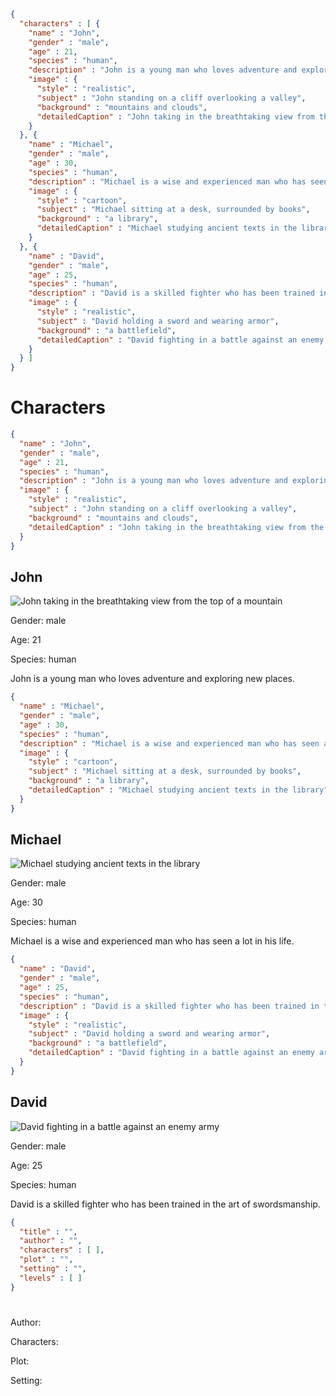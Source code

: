 ```json
{
  "characters" : [ {
    "name" : "John",
    "gender" : "male",
    "age" : 21,
    "species" : "human",
    "description" : "John is a young man who loves adventure and exploring new places.",
    "image" : {
      "style" : "realistic",
      "subject" : "John standing on a cliff overlooking a valley",
      "background" : "mountains and clouds",
      "detailedCaption" : "John taking in the breathtaking view from the top of a mountain"
    }
  }, {
    "name" : "Michael",
    "gender" : "male",
    "age" : 30,
    "species" : "human",
    "description" : "Michael is a wise and experienced man who has seen a lot in his life.",
    "image" : {
      "style" : "cartoon",
      "subject" : "Michael sitting at a desk, surrounded by books",
      "background" : "a library",
      "detailedCaption" : "Michael studying ancient texts in the library"
    }
  }, {
    "name" : "David",
    "gender" : "male",
    "age" : 25,
    "species" : "human",
    "description" : "David is a skilled fighter who has been trained in the art of swordsmanship.",
    "image" : {
      "style" : "realistic",
      "subject" : "David holding a sword and wearing armor",
      "background" : "a battlefield",
      "detailedCaption" : "David fighting in a battle against an enemy army"
    }
  } ]
}
```


# Characters


```json
{
  "name" : "John",
  "gender" : "male",
  "age" : 21,
  "species" : "human",
  "description" : "John is a young man who loves adventure and exploring new places.",
  "image" : {
    "style" : "realistic",
    "subject" : "John standing on a cliff overlooking a valley",
    "background" : "mountains and clouds",
    "detailedCaption" : "John taking in the breathtaking view from the top of a mountain"
  }
}
```


## John

![John taking in the breathtaking view from the top of a mountain](images\image6821933781695397929.png)

Gender: male

Age: 21

Species: human

John is a young man who loves adventure and exploring new places.


```json
{
  "name" : "Michael",
  "gender" : "male",
  "age" : 30,
  "species" : "human",
  "description" : "Michael is a wise and experienced man who has seen a lot in his life.",
  "image" : {
    "style" : "cartoon",
    "subject" : "Michael sitting at a desk, surrounded by books",
    "background" : "a library",
    "detailedCaption" : "Michael studying ancient texts in the library"
  }
}
```


## Michael

![Michael studying ancient texts in the library](images\image5536332034776042106.png)

Gender: male

Age: 30

Species: human

Michael is a wise and experienced man who has seen a lot in his life.


```json
{
  "name" : "David",
  "gender" : "male",
  "age" : 25,
  "species" : "human",
  "description" : "David is a skilled fighter who has been trained in the art of swordsmanship.",
  "image" : {
    "style" : "realistic",
    "subject" : "David holding a sword and wearing armor",
    "background" : "a battlefield",
    "detailedCaption" : "David fighting in a battle against an enemy army"
  }
}
```


## David

![David fighting in a battle against an enemy army](images\image12540464939728473337.png)

Gender: male

Age: 25

Species: human

David is a skilled fighter who has been trained in the art of swordsmanship.


```json
{
  "title" : "",
  "author" : "",
  "characters" : [ ],
  "plot" : "",
  "setting" : "",
  "levels" : [ ]
}
```


# 

Author: 

Characters: 

Plot: 

Setting: 



